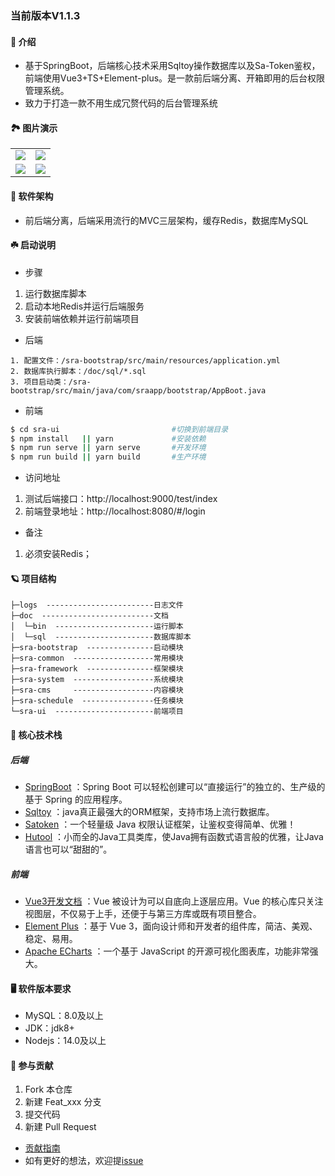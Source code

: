 ﻿### 当前版本V1.1.3

#### 🍬 介绍

* 基于SpringBoot，后端核心技术采用Sqltoy操作数据库以及Sa-Token鉴权，前端使用Vue3+TS+Element-plus。是一款前后端分离、开箱即用的后台权限管理系统。
* 致力于打造一款不用生成冗赘代码的后台管理系统

#### 🏞️ 图片演示

<table>
    <tr>
        <td><img src="https://vjwss-1257389675.cos.ap-chengdu.myqcloud.com/upload/sra-demo-1.jpg"/></td>
        <td><img src="https://vjwss-1257389675.cos.ap-chengdu.myqcloud.com/upload/sra-demo-2.jpg"/></td>
    </tr>
    <tr>
        <td><img src="https://vjwss-1257389675.cos.ap-chengdu.myqcloud.com/upload/sra-demo-3.jpg"/></td>
        <td><img src="https://vjwss-1257389675.cos.ap-chengdu.myqcloud.com/upload/sra-demo-4.jpg"/></td>
    </tr>
</table>

#### 🧬 软件架构

* 前后端分离，后端采用流行的MVC三层架构，缓存Redis，数据库MySQL

#### ☘️ 启动说明

* 步骤

1. 运行数据库脚本
2. 启动本地Redis并运行后端服务
3. 安装前端依赖并运行前端项目

* 后端

```text
1. 配置文件：/sra-bootstrap/src/main/resources/application.yml
2. 数据库执行脚本：/doc/sql/*.sql
3. 项目启动类：/sra-bootstrap/src/main/java/com/sraapp/bootstrap/AppBoot.java
```

- 前端

```bash
$ cd sra-ui                         #切换到前端目录
$ npm install   || yarn             #安装依赖  
$ npm run serve || yarn serve       #开发环境  
$ npm run build || yarn build       #生产环境
```

* 访问地址

1. 测试后端接口：http://localhost:9000/test/index
2. 前端登录地址：http://localhost:8080/#/login

* 备注

1. 必须安装Redis；

#### 🪐 项目结构

```
├─logs  ------------------------日志文件  
├─doc  -------------------------文档  
│  └─bin  ----------------------运行脚本  
│  └─sql  ----------------------数据库脚本  
├─sra-bootstrap  ---------------启动模块  
├─sra-common  ------------------常用模块   
├─sra-framework  ---------------框架模块  
├─sra-system  ------------------系统模块  
├─sra-cms     ------------------内容模块  
├─sra-schedule  ----------------任务模块  
└─sra-ui  ----------------------前端项目  
```

#### 📡 核心技术栈

##### 后端

- [SpringBoot](https://spring.io/projects/spring-boot) ：Spring Boot 可以轻松创建可以“直接运行”的独立的、生产级的基于 Spring 的应用程序。
- [Sqltoy](https://gitee.com/sagacity/sagacity-sqltoy) ：java真正最强大的ORM框架，支持市场上流行数据库。
- [Satoken](https://sa-token.dev33.cn/doc/index.html#/) ：一个轻量级 Java 权限认证框架，让鉴权变得简单、优雅！
- [Hutool](https://www.hutool.cn/) ：小而全的Java工具类库，使Java拥有函数式语言般的优雅，让Java语言也可以“甜甜的”。

##### 前端

- [Vue3开发文档](https://v3.cn.vuejs.org/) ：Vue 被设计为可以自底向上逐层应用。Vue 的核心库只关注视图层，不仅易于上手，还便于与第三方库或既有项目整合。
- [Element Plus](https://element-plus.gitee.io/zh-CN/) ：基于 Vue 3，面向设计师和开发者的组件库，简洁、美观、稳定、易用。
- [Apache ECharts](https://echarts.apache.org/handbook/zh/get-started/) ：一个基于 JavaScript 的开源可视化图表库，功能非常强大。

#### 🖥️ 软件版本要求

- MySQL：8.0及以上
- JDK：jdk8+
- Nodejs：14.0及以上

#### 🍫 参与贡献

1. Fork 本仓库
2. 新建 Feat_xxx 分支
3. 提交代码
4. 新建 Pull Request

- [贡献指南](https://gitee.com/gitee-community/opensource-guide/blob/master/%E8%B4%A1%E7%8C%AE%E6%8C%87%E5%8D%97.md)
- 如有更好的想法，欢迎提[issue](https://gitee.com/momoljw/sss-rbac-admin/issues)